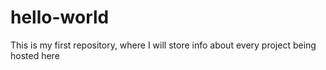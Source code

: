 # hello-world
This is my first repository, where I will store info about every project being hosted here
